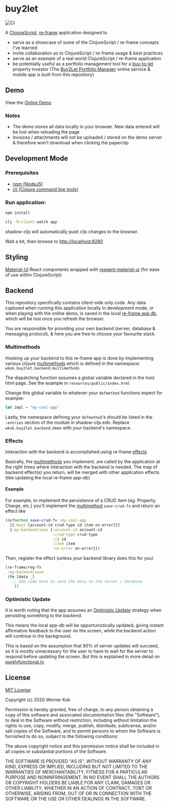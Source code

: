 # buy2let

![CI](https://github.com/wkok/buy2let/workflows/CI/badge.svg)

A [ClojureScript](https://clojurescript.org/), [re-frame](http://day8.github.io/re-frame/) application designed to

- serve as a showcase of some of the ClojureScript / re-frame concepts I've learned
- invite collaboration as to ClojureScript / re-frame usage & best practices
- serve as an example of a real world ClojureScript / re-frame application
- be potentially useful as a portfolio management tool for a [buy-to-let](https://en.wikipedia.org/wiki/Buy_to_let) property investor (The [Buy2Let Portfolio Manager](https://www.buy2let.app/) online service & mobile app is built from this repository)

## Demo

View the [Online Demo](https://wkok.github.io/buy2let/demo)

### Notes

- The demo stores all data locally in your browser. New data entered will be lost when reloading the page
- Invoices / attachments will not be uploaded / stored on the demo server & therefore won't download when clicking the paperclip

## Development Mode

### Prerequisites

- [npm (NodeJS)](https://nodejs.org/en/)
- [clj (Clojure command line tools)](https://www.clojure.org/guides/deps_and_cli)

### Run application:

```bash
npm install

clj -M:client watch app
```

shadow-cljs will automatically push cljs changes to the browser.

Wait a bit, then browse to [http://localhost:8280](http://localhost:8280)

## Styling

[Material-UI](https://material-ui.com/) React components wrapped with [reagent-material-ui](https://github.com/arttuka/reagent-material-ui) (for ease of use within ClojureScript)

## Backend

This repository specifically contains client-side only code. Any data captured when running this application locally in development mode, or when playing with the online demo, is saved in the local [re-frame app db](http://day8.github.io/re-frame/application-state/), which will be lost once you refresh the browser.

You are responsible for providing your own backend (server, database & messaging protocol), & here you are free to choose your favourite stack.

### Multimethods

Hooking up your backend to this re-frame app is done by implementing various clojure [multimethods](https://clojure.org/reference/multimethods) which is defined in the namespace: `wkok.buy2let.backend.multimethods`

The dispatching function assumes a global variable declared in the host html page. See the example in `resources/public/index.hrml`

Change this global variable to whatever your `defmethod` functions expect for example:

```javascript
let impl = "my-cool-app"
```

Lastly, the namespace defining your `defmethod`'s should be listed in the `:entries` section of the module in shadow-cljs.edn. Replace `wkok.buy2let.backend.demo` with your backend's namespace.

### Effects

Interaction with the backend is accomplished using re-frame [effects](http://day8.github.io/re-frame/Effects/)

Basically, the [multimethods](https://clojure.org/reference/multimethods) you implement, are called by the application at the right times where interaction with the backend is needed. The map of backend effect(s) you return, will be merged with other application effects (like updating the local re-frame app-db)

#### Example

For example, to implement the persistence of a CRUD item (eg. Property, Charge, etc.) you'll implement the [multimethod](https://clojure.org/reference/multimethods) `save-crud-fx` and return an effect like

```clojure
(defmethod save-crud-fx :my-cool-app
  [{:keys [account-id crud-type id item on-error]}]
  {:my-backend/save {:account-id account-id
                     :crud-type crud-type
                     :id id
                     :item item
                     :on-error on-error}})
```

Then, register the effect (unless your backend library does this  for you)

```clojure
(re-frame/reg-fx
 :my-backend/save
 (fn [data _]
   ;; Add code here to send the data to the server / database
    ))
```

### Optimistic Update

It is worth noting that the app assumes an [Optimistic Update](https://purelyfunctional.tv/guide/optimistic-update-in-re-frame/) strategy when persisting something to the backend.

This means the local app-db will be opportunistically updated, giving instant affirmative feedback to the user on the screen, while the backend action will continue in the background.

This is based on the assumption that 90% of server updates will succeed, so it is mostly unnecessary for the user to have to wait for the server to respond before updating the screen. But this is explained in more detail on [purelyfunctional.tv](https://purelyfunctional.tv/guide/optimistic-update-in-re-frame/)

## License

[MIT License](https://choosealicense.com/licenses/mit/)

Copyright (c) 2020 Werner Kok

Permission is hereby granted, free of charge, to any person obtaining a copy
of this software and associated documentation files (the "Software"), to deal
in the Software without restriction, including without limitation the rights
to use, copy, modify, merge, publish, distribute, sublicense, and/or sell
copies of the Software, and to permit persons to whom the Software is
furnished to do so, subject to the following conditions:

The above copyright notice and this permission notice shall be included in all
copies or substantial portions of the Software.

THE SOFTWARE IS PROVIDED "AS IS", WITHOUT WARRANTY OF ANY KIND, EXPRESS OR
IMPLIED, INCLUDING BUT NOT LIMITED TO THE WARRANTIES OF MERCHANTABILITY,
FITNESS FOR A PARTICULAR PURPOSE AND NONINFRINGEMENT. IN NO EVENT SHALL THE
AUTHORS OR COPYRIGHT HOLDERS BE LIABLE FOR ANY CLAIM, DAMAGES OR OTHER
LIABILITY, WHETHER IN AN ACTION OF CONTRACT, TORT OR OTHERWISE, ARISING FROM,
OUT OF OR IN CONNECTION WITH THE SOFTWARE OR THE USE OR OTHER DEALINGS IN THE
SOFTWARE.
